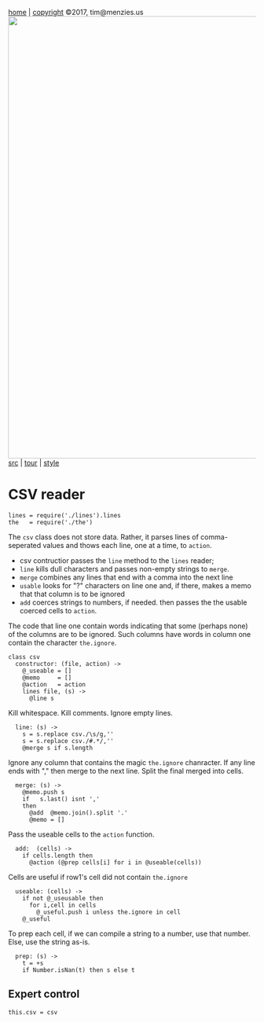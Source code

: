 [home](http://tiny.cc/koff) |
[copyright](https://github.com/koffee/script/blob/master/LICENSE.md) &copy;2017, tim&commat;menzies.us<br>
[<img width=900 src=https://raw.githubusercontent.com/koffee/script/master/img/head.jpg>](http://tiny.cc/koffee)<br>
[src](https://github.com/koffee/script/tree/master/lib) |
[tour](https://github.com/koffee/script/blob/master/docs/TOUR.md) |
[style](https://github.com/koffee/script/blob/master/docs/STYLE.md) 


# CSV reader

    lines = require('./lines').lines
    the   = require('./the')

The `csv` class does not store data. Rather, it parses lines of
comma-seperated values and thows each line, one at a time, to
`action`.

- csv contructior passes the `line` method to the  `lines` reader;
- `line` kills dull characters and passes non-empty strings to `merge`.
- `merge` combines any lines that end with a comma into the next line
- `usable` looks for "?" characters on line one and, if there,
  makes a memo that that column is to be ignored
- `add` coerces strings to numbers, if needed. then
  passes the the usable coerced cells to `action`.

The  code that line one contain words indicating that some (perhaps
none) of the columns are to be ignored.  Such columns have words in
column one contain the character `the.ignore`.

    class csv
      constructor: (file, action) ->
        @_useable = []
        @memo     = []
        @action   = action
        lines file, (s) ->
          @line s

Kill whitespace. Kill comments. Ignore empty lines.

      line: (s) ->
        s = s.replace csv./\s/g,'' 
        s = s.replace csv./#.*/,'' 
        @merge s if s.length

Ignore any column that contains the magic `the.ignore` chanracter.
If any line ends with "," then merge
to the next line.  Split the final merged into cells.  

      merge: (s) ->
        @memo.push s
        if   s.last() isnt ','
        then
          @add  @memo.join().split '.'
          @memo = []

Pass the useable  cells to the `action` function.

      add:  (cells) -> 
        if cells.length then
          @action (@prep cells[i] for i in @useable(cells))

Cells are useful if row1's cell did not contain `the.ignore`

      useable: (cells) ->
        if not @_useusable then
          for i,cell in cells
            @_useful.push i unless the.ignore in cell
        @_useful

To prep each cell, if we can compile a string to a number,
use that number. Else, use the string as-is.

      prep: (s) ->
        t = +s
        if Number.isNan(t) then s else t

## Expert control

    this.csv = csv
